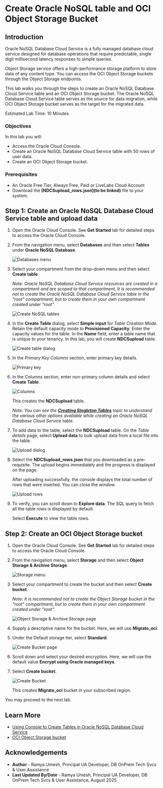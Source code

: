 # Create Oracle NoSQL table and OCI Object Storage Bucket

## Introduction

Oracle NoSQL Database Cloud Service is a fully managed database cloud service designed for database operations that require predictable, single digit millisecond latency responses to simple queries.

Object Storage service offers a high-performance storage platform to store data of any content type. You can access the OCI Object Storage buckets through the Object Storage endpoints. 

This lab walks you through the steps to create an Oracle NoSQL Database Cloud Service table and an OCI Object Storage bucket. The Oracle NoSQL Database Cloud Service table serves as the source for data migration, while OCI Object Storage bucket serves as the target for the migrated data. 

Estimated Lab Time: 10 Minutes

### Objectives

In this lab you will:
* Access the Oracle Cloud Console.  
* Create an Oracle NoSQL Database Cloud Service table with 50 rows of user data.
* Create an OCI Object Storage bucket.

### Prerequisites

* An Oracle Free Tier, Always Free, Paid or LiveLabs Cloud Account
* Download the **[NDCSupload_rows.json](to be linked)** file to your system.

## Step 1: Create an Oracle NoSQL Database Cloud Service table and upload data

1. Open the Oracle Cloud Console. See **Get Started** lab for detailed steps to access the Oracle Cloud Console.
2. From the navigation menu, select **Databases** and then select **Tables** under **Oracle NoSQL Database**.

    ![Databases menu](images/console-Nosqlmenu.png)

3. Select your compartment from the drop-down menu and then select **Create table**. 

    *Note: Oracle NoSQL Database Cloud Service resources are created in a compartment and are scoped to that compartment. It is recommended not to create the Oracle NoSQL Database Cloud Service table in the "root" compartment, but to create them in your own compartment created under "root".*

   ![Create NoSQL tables](images/console-createtable.png)

4. In the **Create Table** dialog, select **Simple input** for *Table Creation Mode*. Retain the default capacity mode to **Provisioned Capacity**. Enter the capacity values for the table. In the **Name** field, enter a table name that is unique to your tenancy. In this lab, you will create **NDCSupload** table.

    ![Create table dialog](images/console-createtable-name.png)

5. In the *Primary Key Columns* section, enter primary key details.

    ![Primary key](images/console-createtable-PK.png)

6. In the *Columns* section, enter non-primary column details and select **Create Table**.

    ![Columns](images/console-createtable-columns.png)

    This creates the **NDCSupload** table.

    *Note: You can see the **[Creating Singleton Tables](https://docs.oracle.com/en/cloud/paas/nosql-cloud/wqqvo/#GUID-1E86F6AE-6F02-478D-BB71-6088330FE838)** topic to understand the various other options available while creating an Oracle NoSQL Database Cloud Service table.*

7. To add data to the table, select the **NDCSupload** table. On the *Table details* page, select **Upload data** to bulk upload data from a local file into the table.

    ![Upload dialog](images/console-table-upload.png)

8. Select the **NDCSupload_rows.json** that you downloaded as a pre-requisite. The upload begins immediately and the progress is displayed on the page. 

    After uploading successfully, the console displays the total number of rows that were inserted. You can close the window.

   ![Upload rows](images/console-table-uploadrows.png)

9. To verify, you can scroll down to **Explore data**. The SQL query to fetch all the table rows is displayed by default. 

    Select **Execute** to view the table rows. 


## Step 2: Create an OCI Object Storage bucket

1. Open the Oracle Cloud Console. See **Get Started** lab for detailed steps to access the Oracle Cloud Console.
2. From the navigation menu, select **Storage** and then select **Object Storage & Archive Storage**.

    ![Storage menu](images/select-object-storage.png)

3. Select your compartment to create the bucket and then select **Create bucket**.

    *Note: It is recommended not to create the Object Storage bucket in the "root" compartment, but to create them in your own compartment created under "root".*
    
    ![Object Storage & Archive Storage page](images/object-storage-create.png)

4. Supply a descriptive name for the bucket. Here, we will use **Migrate_oci**.
5. Under the Default storage tier, select **Standard**.

    ![Create Bucket page](images/object-storage-create-bucket-name.png)

6. Scroll down and select your desired encryption. Here, we will use the default value **Encrypt using Oracle managed keys**.
7. Select **Create bucket**.

    ![Create Bucket](images/object-storage-create-bucket-encryption.png)

    This creates **Migrate_oci** bucket in your subscribed region. 

You may proceed to the next lab.

## Learn More

* [Using Console to Create Tables in Oracle NoSQL Database Cloud Service](https://docs.oracle.com/en/cloud/paas/nosql-cloud/wqqvo/#GUID-1E86F6AE-6F02-478D-BB71-6088330FE838)
* [OCI Object Storage bucket](https://docs.oracle.com/en-us/iaas/Content/Object/Tasks/managingbuckets.htm)


## Acknowledgements
* **Author** - Ramya Umesh, Principal UA Developer, DB OnPrem Tech Svcs & User Assistance
* **Last Updated By/Date** - Ramya Umesh, Principal UA Developer, DB OnPrem Tech Svcs & User Assistance, August 2025
